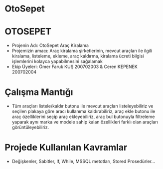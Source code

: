 
# OtoSepet
# OTOSEPET
- Projenin Adı: OtoSepet Araç Kiralama
- Projemizin amacı: Araç kiralama şirketlerinin, mevcut araçları ile ilgili kiralama, listeleme, ekleme, araç kaldırma, kiralama ücreti bilgisi işlemlerini kolayca yapabilmesini sağalamak
- Ekip Üyeleri: Ömer Faruk KUŞ 200702003 & Ceren KEPENEK 200702004 
# Çalışma Mantığı
- Tüm araçları listele/kaldır butonu ile mevcut araçları listeleyebiliriz ve seçilen plakaya göre aracı kullanıma kaldırabiliriz, araç ekle butonu ile araç özelliklerini seçip araç ekleyebiliriz, araç bul butonuyla filtreleme yaparak aynı marka ve modele sahip kalan özellikleri farklı olan araçları görüntüleyebiliriz.
# Projede Kullanılan Kavramlar
- Değişkenler, Sabitler, If, While, MSSQL metotları, Stored Prosedürler...